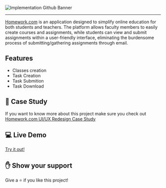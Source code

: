 ![Implementation Github Banner](https://user-images.githubusercontent.com/99132195/222918981-284b01e8-7a33-4de7-83b2-d0d3fe15c3c0.png)

---

[Homework.com](https://tomekswitecki.github.io/homework-project/#/landing) is an application designed to simplify online education for both students and teachers. The platform allows faculty members to easily create courses and assignments, while students can view and submit assignments within a user-friendly interface, eliminating the burdensome process of submitting/gathering assignments through email.

## Features
* Classes creation
* Task Creation
* Task Submition
* Task Download

## 📝 Case Study
If you want to know more about this project make sure you check out [Homework.com UI/UX Redesign Case Study](https://tomekswitecki.github.io/homework-case-study/)


## 💻 Live Demo

[Try it out!](https://tomekswitecki.github.io/homework-project/#/landing)

## ✋ Show your support

Give a ⭐️ if you like this project!
